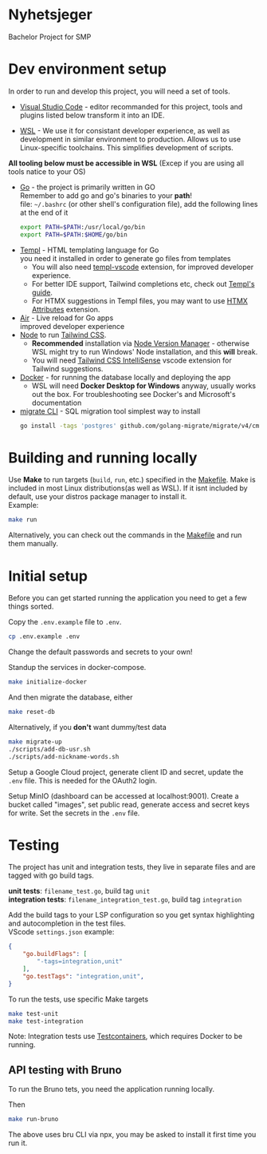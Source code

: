 # Nyhetsjeger  
Bachelor Project for SMP  

# Dev environment setup  
In order to run and develop this project, you will need a set of tools.  

- [Visual Studio Code](https://code.visualstudio.com/) - editor recommanded for this project, tools and plugins listed below transform it into an IDE.

- [WSL](https://learn.microsoft.com/en-us/windows/wsl/install) - We use it for consistant developer experience, as well as development in similar environment to production. Allows us to use Linux-specific toolchains. This simplifies development of scripts.  

**All tooling below must be accessible in WSL** (Excep if you are using all tools natice to your OS)

- [Go](https://go.dev/doc/install) - the project is primarily written in GO  
    Remember to add go and go's binaries to your **path**!  
    file: `~/.bashrc` (or other shell's configuration file), add the following lines at the end of it
    ```bash
    export PATH=$PATH:/usr/local/go/bin
    export PATH=$PATH:$HOME/go/bin
    ```
- [Templ](https://templ.guide/quick-start/installation) - HTML templating language for Go  
    you need it installed in order to generate go files from templates  
    - You will also need [templ-vscode](https://marketplace.visualstudio.com/items?itemName=a-h.templ) extension, for improved developer experience.  
    - For better IDE support, Tailwind completions etc, check out [Templ's guide](https://templ.guide/commands-and-tools/ide-support/).  
    - For HTMX suggestions in Templ files, you may want to use [HTMX Attributes](https://marketplace.visualstudio.com/items?itemName=CraigRBroughton.htmx-attributes) extension.  
- [Air](https://github.com/cosmtrek/air?tab=readme-ov-file#via-go-install-recommended) - Live reload for Go apps  
    improved developer experience  
- [Node](https://nodejs.org/) to run [Tailwind CSS](https://tailwindcss.com/).
    -  **Recommended** installation via [Node Version Manager](https://github.com/nvm-sh/nvm) - otherwise WSL might try to run Windows' Node installation, and this **will** break. 
    - You will need [Tailwind CSS IntelliSense](https://marketplace.visualstudio.com/items?itemName=bradlc.vscode-tailwindcss) vscode extension for Tailwind suggestions.  
- [Docker](https://docs.docker.com/get-docker/) - for running the database locally and deploying the app
    - WSL will need **Docker Desktop for Windows** anyway, usually works out the box. For troubleshooting see Docker's and Microsoft's documentation
- [migrate CLI](https://github.com/golang-migrate/migrate/tree/master/cmd/migrate) - SQL migration tool
    simplest way to install
    ```bash
    go install -tags 'postgres' github.com/golang-migrate/migrate/v4/cmd/migrate@latest
    ```
# Building and running locally  
Use **Make** to run targets (`build`, `run`, etc.) specified in the [Makefile](./Makefile). Make is included in most Linux distributions(as well as WSL). If it isnt included by default, use your distros package manager to install it.  
Example:  
```bash
make run
```
Alternatively, you can check out the commands in the [Makefile](./Makefile) and run them manually.  

# Initial setup
Before you can get started running the application you need to get a few things sorted.  

Copy the `.env.example` file to `.env`.  
```bash
cp .env.example .env
```
Change the default passwords and secrets to your own!  

Standup the services in docker-compose.
```bash
make initialize-docker
```
And then migrate the database, either
```bash
make reset-db
```
Alternatively, if you **don't** want dummy/test data
```bash
make migrate-up
./scripts/add-db-usr.sh
./scripts/add-nickname-words.sh
```


Setup a Google Cloud project, generate client ID and secret, update the `.env` file. This is needed for the OAuth2 login.

Setup MinIO (dashboard can be accessed at localhost:9001). Create a bucket called "images", set public read, generate access and secret keys for write. Set the secrets in the `.env` file.




# Testing
The project has unit and integration tests, they live in separate files and are tagged with go build tags.  


**unit tests**: `filename_test.go`, build tag `unit`  
**integration tests**: `filename_integration_test.go`, build tag `integration`  

Add the build tags to your LSP configuration so you get syntax highlighting and autocompletion in the test files.  
VScode `settings.json` example:  
```json
{
    "go.buildFlags": [
        "-tags=integration,unit"
    ],
    "go.testTags": "integration,unit",
}
```

To run the tests, use specific Make targets
```bash
make test-unit
make test-integration
```

Note: Integration tests use [Testcontainers](https://golang.testcontainers.org/), which requires Docker to be running.

## API testing with Bruno
To run the Bruno tets, you need the application running locally.

Then 
```bash
make run-bruno
```
The above uses bru CLI via npx, you may be asked to install it first time you run it.
